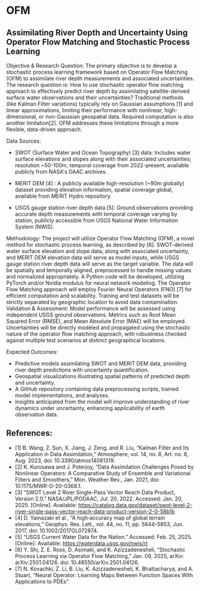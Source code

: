 # OFM

## Assimilating River Depth and Uncertainty Using Operator Flow Matching and Stochastic Process Learning
Objective & Research Question: The primary objective is to develop a stochastic process learning framework based on Operator Flow Matching (OFM) to assimilate river depth measurements and associated uncertainties. The research question is: How to use stochastic operator flow matching approach to effectively predict river depth by assimilating satellite-derived surface water observations and their uncertainties?
Traditional methods (like Kalman Filter variations) typically rely on Gaussian assumptions [1] and linear approximations, limiting their performance with nonlinear, high-dimensional, or non-Gaussian geospatial data. Required computation is also another limitation[2]. OFM addresses these limitations through a more flexible, data-driven approach.

Data Sources:
- SWOT (Surface Water and Ocean Topography) [3] data: Includes water surface elevations and slopes along with their associated uncertainties; resolution ~50-100m, temporal coverage from 2022-present, available publicly from NASA's DAAC archives.

- MERIT DEM [4] : A publicly available high-resolution (~90m globally) dataset providing elevation information, spatial coverage global, available from MERIT Hydro repository. 

- USGS gauge station river depth data [5]: Ground observations providing accurate depth measurements with temporal coverage varying by station, publicly accessible from USGS National Water Information System (NWIS).

Methodology: The project will utilize Operator Flow Matching (OFM), a novel method for stochastic process learning, as described by [6]. SWOT-derived water surface elevation and slope data, along with associated uncertainty, and MERIT DEM elevation data will serve as model inputs, while USGS gauge station river depth data will serve as the target variable. The data will be spatially and temporally aligned, preprocessed to handle missing values and normalized appropriately. A Python code will be developed, utilizing PyTorch and/or Nvidia modulus for neural network modeling. The Operator Flow Matching approach will employ Fourier Neural Operators (FNO) [7] for efficient computation and scalability. Training and test datasets will be strictly separated by geographic location to avoid data contamination.
Validation & Assessment: Model performance will be assessed using independent USGS ground observations. Metrics such as Root Mean Squared Error (RMSE), and Mean Absolute Error (MAE) will be employed. Uncertainties will be directly modeled and propagated using the stochastic nature of the operator flow matching approach, with robustness checked against multiple test scenarios at distinct geographical locations.

Expected Outcomes:
- Predictive models assimilating SWOT and MERIT DEM data, providing river depth predictions with uncertainty quantification.
- Geospatial visualizations illustrating spatial patterns of predicted depth and uncertainty.
- A GitHub repository containing data preprocessing scripts, trained model implementations, and analyses.
- Insights anticipated from the model will improve understanding of river dynamics under uncertainty, enhancing applicability of earth observation data.

## References:


- [1]	B. Wang, Z. Sun, X. Jiang, J. Zeng, and R. Liu, “Kalman Filter and Its Application in Data Assimilation,” Atmosphere, vol. 14, no. 8, Art. no. 8, Aug. 2023, doi: 10.3390/atmos14081319.
- [2]	K. Kurosawa and J. Poterjoy, “Data Assimilation Challenges Posed by Nonlinear Operators: A Comparative Study of Ensemble and Variational Filters and Smoothers,” Mon. Weather Rev., Jan. 2021, doi: 10.1175/MWR-D-20-0368.1.
- [3]	“SWOT Level 2 River Single-Pass Vector Reach Data Product, Version 2.0.” NASA/JPL/PODAAC, Jul. 20, 2022. Accessed: Jan. 20, 2025. [Online]. Available: https://catalog.data.gov/dataset/swot-level-2-river-single-pass-vector-reach-data-product-version-2-0-58b1b
- [4]	D. Yamazaki et al., “A high‐accuracy map of global terrain elevations,” Geophys. Res. Lett., vol. 44, no. 11, pp. 5844–5853, Jun. 2017, doi: 10.1002/2017GL072874.
- [5]	“USGS Current Water Data for the Nation.” Accessed: Feb. 25, 2025. [Online]. Available: https://waterdata.usgs.gov/nwis/rt
- [6]	Y. Shi, Z. E. Ross, D. Asimaki, and K. Azizzadenesheli, “Stochastic Process Learning via Operator Flow Matching,” Jan. 09, 2025, arXiv: arXiv:2501.04126. doi: 10.48550/arXiv.2501.04126.
- [7]	N. Kovachki, Z. Li, B. Liu, K. Azizzadenesheli, K. Bhattacharya, and A. Stuart, “Neural Operator: Learning Maps Between Function Spaces With Applications to PDEs”.
